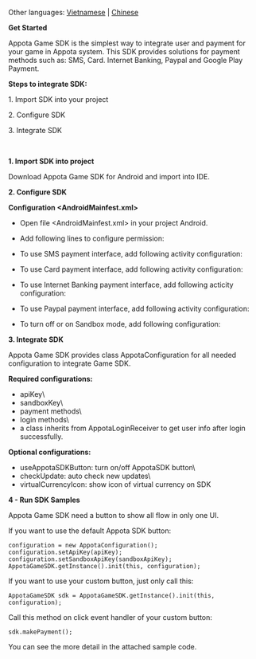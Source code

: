 Other languages: [Vietnamese](README.md) | [Chinese](README_CN.md)

**Get Started**

Appota Game SDK is the simplest way to integrate user and payment for
your game in Appota system. This SDK provides solutions for payment
methods such as: SMS, Card. Internet Banking, Paypal and Google Play
Payment.

**Steps to integrate SDK:**

​1. Import SDK into your project

​2. Configure SDK

​3. Integrate SDK

 

**1. Import SDK into project**

Download Appota Game SDK for Android and import into IDE.

**2. Configure SDK**

**Configuration \<AndroidMainfest.xml\>**

- Open file \<AndroidMainfest.xml\> in your project Android.

- Add following lines to configure permission:

    <uses-permission android:name="android.permission.INTERNET" />
    <uses-permission android:name="android.permission.READ_PHONE_STATE" />
    <uses-permission android:name="android.permission.WRITE_EXTERNAL_STORAGE" />
    <uses-permission android:name="android.permission.ACCESS_NETWORK_STATE" />

- To use SMS payment interface, add following activity configuration:

    <activity android:name="com.appota.gamesdk.SMSPaymentActivity" android:theme="@style/Theme.Appota.GameSDK" android:configChanges="orientation|keyboardHidden|screenSize"/>

- To use Card payment interface, add following activity configuration:

    <activity android:name="com.appota.gamesdk.CardPaymentActivity" android:theme="@style/Theme.Appota.GameSDK" android:configChanges="orientation|keyboardHidden|screenSize"/>

- To use Internet Banking payment interface, add following acticity
configuration:

    <activity android:name="com.appota.gamesdk.BankPaymentActivity" android:theme="@style/Theme.Appota.GameSDK" android:configChanges="orientation|keyboardHidden|screenSize"/>
    <activity android:name="com.appota.gamesdk.ConfirmBankPaymentActivity" android:theme="@style/Theme.Appota.GameSDK" android:configChanges="orientation|keyboardHidden|screenSize"/>

- To use Paypal payment interface, add following activity configuration:

    <activity android:name="com.appota.gamesdk.PaypalPaymentActivity" android:theme="@style/Theme.Appota.GameSDK" android:configChanges="orientation|keyboardHidden|screenSize"/>
    <activity android:name="com.appota.gamesdk.ConfirmPaypalPaymentActivity" android:theme="@style/Theme.Appota.GameSDK" android:configChanges="orientation|keyboardHidden|screenSize"/>
    <service android:name="com.paypal.android.sdk.payments.PayPalService" android:exported="false" />
    <activity android:name="com.paypal.android.sdk.payments.PaymentActivity" />
    <activity android:name="com.paypal.android.sdk.payments.LoginActivity" />
    <activity android:name="com.paypal.android.sdk.payments.PaymentMethodActivity" />
    <activity android:name="com.paypal.android.sdk.payments.PaymentConfirmActivity" />
    <activity android:name="com.paypal.android.sdk.payments.PaymentCompletedActivity" />

- To turn off or on Sandbox mode, add following configuration:

    <meta-data android:name="sandbox" android:value="false" />

**3. Integrate SDK**

Appota Game SDK provides class AppotaConfiguration for all needed
configuration to integrate Game SDK.

**Required configurations:**

- apiKey\
 - sandboxKey\
 - payment methods\
 - login methods\
 - a class inherits from AppotaLoginReceiver to get user info after
login successfully.

**Optional configurations:**

- useAppotaSDKButton: turn on/off AppotaSDK button\
 - checkUpdate: auto check new updates\
 - virtualCurrencyIcon: show icon of virtual currency on SDK

**4 - Run SDK Samples**

Appota Game SDK need a button to show all flow in only one UI.

If you want to use the default Appota SDK button:

    configuration = new AppotaConfiguration();
    configuration.setApiKey(apiKey);
    configuration.setSandboxApiKey(sandboxApiKey);
    AppotaGameSDK.getInstance().init(this, configuration);

If you want to use your custom button, just only call this:

    AppotaGameSDK sdk = AppotaGameSDK.getInstance().init(this, configuration);

Call this method on click event handler of your custom button:

    sdk.makePayment();

You can see the more detail in the attached sample code.
